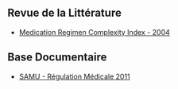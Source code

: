 ## Revue de la Littérature ##

- [Medication Regimen Complexity Index - 2004](https://www.researchgate.net/profile/David-Kong-4/publication/8443648_Development_and_Validation_of_the_Medication_Regimen_Complexity_Index/links/02e7e52c729204287b000000/Development-and-Validation-of-the-Medication-Regimen-Complexity-Index.pdf)

## Base Documentaire ##

- [SAMU - Régulation Médicale 2011](https://www.samu-urgences-de-france.fr/medias/files/129/677/regulation_medicale__recommandations.pdf)


